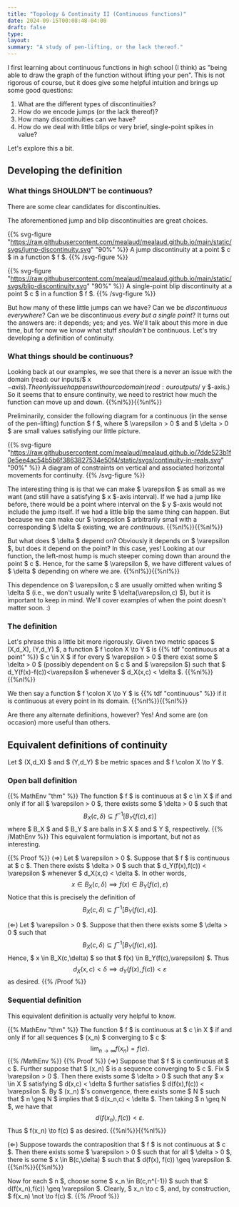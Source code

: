 ```yaml
---
title: "Topology & Continuity II (Continuous functions)"
date: 2024-09-15T00:08:48-04:00
draft: false
type:
layout:
summary: "A study of pen-lifting, or the lack thereof."
---
```


I first learning about continuous functions in high school (I think) as "being able to draw the graph of the function without lifting your pen".
This is not rigorous of course, but it does give some helpful intuition and brings up some good questions:
1. What are the different types of discontinuities?
2. How do we encode jumps (or the lack thereof)?
3. How many discontinuities can we have?
4. How do we deal with little blips or very brief, single-point spikes in value?

Let's explore this a bit.

## Developing the definition


### What things SHOULDN'T be continuous?

There are some clear candidates for discontinuities.

The aforementioned jump and blip discontinuities are great choices.

{{% svg-figure "https://raw.githubusercontent.com/mealaud/mealaud.github.io/main/static/svgs/jump-discontinuity.svg" "90%" %}}
A jump discontinuity at a point $ c $ in a function $ f $.
{{%  /svg-figure %}}

{{% svg-figure "https://raw.githubusercontent.com/mealaud/mealaud.github.io/main/static/svgs/blip-discontinuity.svg" "90%" %}}
A single-point blip discontinuity at a point $ c $ in a function $ f $.
{{%  /svg-figure %}}

But how many of these little jumps can we have?
Can we be _discontinuous everywhere_?
Can we be discontinuous _every but a single point_?
It turns out the answers are: it depends; yes; and yes.
We'll talk about this more in due time, but for now we know what stuff _shouldn't_ be continuous.
Let's try developing a definition of continuity.


### What things should be continuous?

Looking back at our examples, we see that there is a never an issue with the domain (read: our inputs/$ x $-axis).
The only issue happens with our codomain (read: our outputs/$ y $-axis.)
So it seems that to ensure continuity, we need to restrict how much the function can move up and down.
{{%nl%}}{{%nl%}}

Preliminarily, consider the following diagram for a continuous (in the sense of the pen-lifting) function $ f $, where $ \varepsilon > 0 $ and $ \delta > 0 $ are small values satisfying our little picture.

{{% svg-figure "https://raw.githubusercontent.com/mealaud/mealaud.github.io/7dde523b1f0e5ee4ac54b5b6f3863827534e50f4/static/svgs/continuity-in-reals.svg" "90%" %}}
A diagram of constraints on vertical and associated horizontal movements for continuity.
{{%  /svg-figure %}}

The interesting thing is is that we can make $ \varepsilon $ as small as we want (and still have a satisfying $ x $-axis interval). 
If we had a jump like before, there would be a point where interval on the $ y $-axis would not include the jump itself.
If we had a little blip the same thing can happen.
But because we can make our $ \varepsilon  $ arbitrarily small with a corresponding $ \delta $ existing, we are _continuous_.
{{%nl%}}{{%nl%}}

But what does $ \delta $ depend on? 
Obviously it depends on $ \varepsilon $, but does it depend on the point? 
In this case, yes!
Looking at our function, the left-most hump is much steeper coming down than around the point $ c $.
Hence, for the same $ \varepsilon $, we have different values of $ \delta $ depending on where we are.
{{%nl%}}{{%nl%}}

This dependence on $ \varepsilon,c $ are usually omitted when writing $ \delta $ (i.e., we don't usually write $ \delta(\varepsilon,c) $), but it is important to keep in mind.
We'll cover examples of when the point doesn't matter soon. :)

### The definition 

Let's phrase this a little bit more rigorously. Given two metric spaces $ (X,d_X), (Y,d_Y) $, a function $ f \colon X \to Y $ is {{% tdf "continuous at a point" %}}  $ c \in X $ if for every $ \varepsilon > 0 $ there exist some $ \delta > 0 $ (possibly dependent on $ c $ and $ \varepsilon $) such that $ d_Y(f(x)-f(c))<\varepsilon $ whenever $ d_X(x,c) < \delta $.
{{%nl%}}{{%nl%}}

We then say a function $ f \colon X \to Y $ is {{% tdf "continuous" %}}  if it is continuous at every point in its domain.
{{%nl%}}{{%nl%}}

Are there any alternate definitions, however? 
Yes! 
And some are (on occasion) more useful than others.

## Equivalent definitions of continuity

Let $ (X,d_X) $ and $ (Y,d_Y) $ be metric spaces and $ f \colon X \to Y $.

### Open ball definition

{{% MathEnv "thm" %}}
The function $ f $ is continuous at $ c \in X $ if and only if for all $ \varepsilon > 0 $, there exists some $ \delta > 0 $ such that 
$$\begin{equation}
    B_X(c, \delta) \subseteq f^{-1}\left [ B_Y(f(c),\varepsilon) \right ] 
\end{equation}$$
where $ B_X $ and $ B_Y $ are balls in $ X $ and $ Y $, respectively.
{{% /MathEnv %}}
This equivalent formulation is important, but not as interesting.

{{% Proof %}}
($\Rightarrow$) 
Let $ \varepsilon > 0 $. 
Suppose that $ f $ is continuous at $ c $. 
Then there exists $ \delta > 0 $ such that $ d_Y(f(x),f(c)) < \varepsilon $ whenever $ d_X(x,c) < \delta $.
In other words, 
$$\begin{equation}
    x \in B_X(c,\delta) \implies f(x) \in B_Y(f(c),\varepsilon)
\end{equation}$$
Notice that this is precisely the definition of 
$$\begin{equation}
    B_X( c, \delta) \subseteq f^{-1}[B_Y(f(c),\varepsilon)].
\end{equation}$$

($\Leftarrow$)
Let $ \varepsilon > 0 $.
Suppose that then there exists some $ \delta > 0 $ such that 
$$\begin{equation}
    B_X( c, \delta) \subseteq f^{-1}[B_Y(f(c),\varepsilon)].
\end{equation}$$
Hence, $ x \in B_X(c,\delta) $ so that $ f(x) \in B_Y(f(c),\varepsilon) $.
Thus 
$$\begin{equation}
    d_X(x,c) < \delta \implies d_Y(f(x),f(c)) < \varepsilon
\end{equation}$$
as desired.
{{% /Proof %}}

### Sequential definition
This equivalent definition is actually very helpful to know. 

{{% MathEnv "thm" %}}
The function $ f $ is continuous at $ c \in X $ if and only if for all sequences $ (x_n) $ converging to $ c $:
$$\begin{equation}
   \lim_{n\to\infty} f(x_n) = f (c).
\end{equation}$$
{{% /MathEnv %}}
{{% Proof %}}
($\Rightarrow$) 
Suppose that $ f $ is continuous at $ c $.
Further suppose that $ (x_n) $ is a sequence converging to $ c $. 
Fix $ \varepsilon > 0 $. 
Then there exists some $ \delta > 0 $ such that any $ x \in X $ satisfying $ d(x,c) < \delta $ further satisfies $ d(f(x),f(c)) < \varepsilon $.
By $ (x_n) $'s convergence, there exists some $ N $ such that $ n \geq N $ implies that $ d(x_n,c) < \delta $.
Then taking $ n \geq N $, we have that
$$\begin{equation}
    d(f(x_n),f(c)) < \varepsilon.
\end{equation}$$
Thus $ f(x_n) \to f(c) $ as desired.
{{%nl%}}{{%nl%}}

($\Leftarrow$)
Suppose towards the contraposition that $ f $ is not continuous at $ c $.
Then there exists some $ \varepsilon > 0 $ such that for all $ \delta > 0 $, there is some $ x \in B(c,\delta) $ such that $ d(f(x), f(c)) \geq \varepsilon $.
{{%nl%}}{{%nl%}}

Now for each $ n $, choose some $ x_n \in B(c,n^{-1}) $ such that $ d(f(x_n),f(c)) \geq \varepsilon $.
Clearly, $ x_n \to c $, and, by construction, $ f(x_n) \not \to f(c) $.
{{% /Proof %}}






